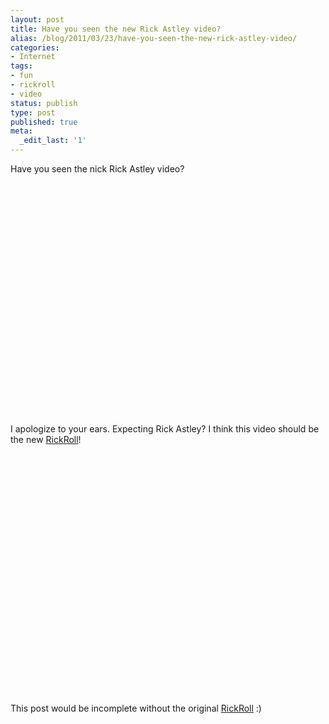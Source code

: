 ```yaml
---
layout: post
title: Have you seen the new Rick Astley video?
alias: /blog/2011/03/23/have-you-seen-the-new-rick-astley-video/
categories:
- Internet
tags:
- fun
- rickroll
- video
status: publish
type: post
published: true
meta:
  _edit_last: '1'
---
```

Have you seen the nick Rick Astley video?
<object width="480" height="385"><param name="movie" value="http://www.youtube.com/v/CD2LRROpph0&autoplay=true&loop=1" /><param name="allowFullScreen" value="true" /><param name="allowscriptaccess" value="always" /><embed type="application/x-shockwave-flash" width="480" height="385" src="http://www.youtube.com/v/CD2LRROpph0&autoplay=true&loop=1" allowscriptaccess="always" allowfullscreen="true"></embed></object>

I apologize to your ears. Expecting Rick Astley? I think this video should be the new <a href="http://www.youtube.com/watch?v=CD2LRROpph0" target="_blank">RickRoll</a>!

<object width="480" height="385"><param name="movie" value="http://www.youtube.com/v/oHg5SJYRHA0&amp;hl=en_US&amp;fs=1&amp;" /><param name="allowFullScreen" value="true" /><param name="allowscriptaccess" value="always" /><embed type="application/x-shockwave-flash" width="480" height="385" src="http://www.youtube.com/v/oHg5SJYRHA0&amp;hl=en_US&amp;fs=1&amp;" allowscriptaccess="always" allowfullscreen="true"></embed></object>

This post would be incomplete without the original <a href="http://en.wikipedia.org/wiki/Rickrolling" target="_blank">RickRoll</a> :)
